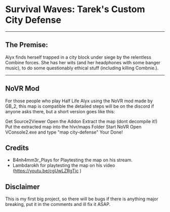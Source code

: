 # **Survival Waves: Tarek's Custom City Defense**
----------------------------------------------------------

## **The Premise:**
Alyx finds herself trapped in a city block under siege by the relentless Combine forces. She has her wits (and her headphones with some banger music), to do some questionably ethical stuff (including killing Combnie.).

------------------------------------------------------------------------------------------------------------------

## **NoVR Mod**
For those people who play Half Life Alyx using the NoVR mod made by GB_2, this map is compatible the detailed steps will be on the discord if anyone asks there, but a short version goes like this:

Get Source2Viewer
Open the Addon
Extract the map (dont decompile it!)
Put the extracted map into the hlvr/maps Folder
Start NoVR
Open VConsole2.exe and type "map city-defense"
Your Done!


## **Credits**

- B4nh4mm3r_Plays for Playtesting the map on his stream.
- Lambdarokh for playtesting the map on his video (https://youtu.be/cgUwLZRgTic )

## **Disclaimer**
This is my first big project, so there will be bugs if there is anything major breaking, put it in the comments and ill fix it ASAP.
